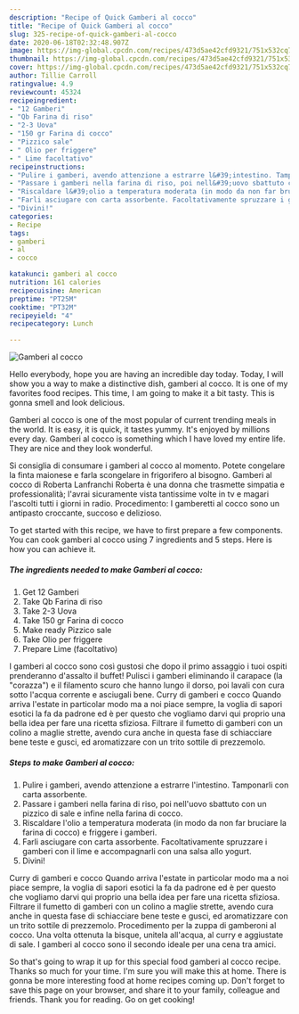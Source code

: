 ```yaml
---
description: "Recipe of Quick Gamberi al cocco"
title: "Recipe of Quick Gamberi al cocco"
slug: 325-recipe-of-quick-gamberi-al-cocco
date: 2020-06-18T02:32:48.907Z
image: https://img-global.cpcdn.com/recipes/473d5ae42cfd9321/751x532cq70/gamberi-al-cocco-recipe-main-photo.jpg
thumbnail: https://img-global.cpcdn.com/recipes/473d5ae42cfd9321/751x532cq70/gamberi-al-cocco-recipe-main-photo.jpg
cover: https://img-global.cpcdn.com/recipes/473d5ae42cfd9321/751x532cq70/gamberi-al-cocco-recipe-main-photo.jpg
author: Tillie Carroll
ratingvalue: 4.9
reviewcount: 45324
recipeingredient:
- "12 Gamberi"
- "Qb Farina di riso"
- "2-3 Uova"
- "150 gr Farina di cocco"
- "Pizzico sale"
- " Olio per friggere"
- " Lime facoltativo"
recipeinstructions:
- "Pulire i gamberi, avendo attenzione a estrarre l&#39;intestino. Tamponarli con carta assorbente."
- "Passare i gamberi nella farina di riso, poi nell&#39;uovo sbattuto con un pizzico di sale e infine nella farina di cocco."
- "Riscaldare l&#39;olio a temperatura moderata (in modo da non far bruciare la farina di cocco) e friggere i gamberi."
- "Farli asciugare con carta assorbente. Facoltativamente spruzzare i gamberi con il lime e accompagnarli con una salsa allo yogurt."
- "Divini!"
categories:
- Recipe
tags:
- gamberi
- al
- cocco

katakunci: gamberi al cocco 
nutrition: 161 calories
recipecuisine: American
preptime: "PT25M"
cooktime: "PT32M"
recipeyield: "4"
recipecategory: Lunch

---
```



![Gamberi al cocco](https://img-global.cpcdn.com/recipes/473d5ae42cfd9321/751x532cq70/gamberi-al-cocco-recipe-main-photo.jpg)

Hello everybody, hope you are having an incredible day today. Today, I will show you a way to make a distinctive dish, gamberi al cocco. It is one of my favorites food recipes. This time, I am going to make it a bit tasty. This is gonna smell and look delicious.

Gamberi al cocco is one of the most popular of current trending meals in the world. It is easy, it is quick, it tastes yummy. It's enjoyed by millions every day. Gamberi al cocco is something which I have loved my entire life. They are nice and they look wonderful.

Si consiglia di consumare i gamberi al cocco al momento. Potete congelare la finta maionese e farla scongelare in frigorifero al bisogno. Gamberi al cocco di Roberta Lanfranchi Roberta è una donna che trasmette simpatia e professionalità; l&#39;avrai sicuramente vista tantissime volte in tv e magari l&#39;ascolti tutti i giorni in radio. Procedimento: I gamberetti al cocco sono un antipasto croccante, succoso e delizioso.


To get started with this recipe, we have to first prepare a few components. You can cook gamberi al cocco using 7 ingredients and 5 steps. Here is how you can achieve it.

<!--inarticleads1-->

##### The ingredients needed to make Gamberi al cocco:

1. Get 12 Gamberi
1. Take Qb Farina di riso
1. Take 2-3 Uova
1. Take 150 gr Farina di cocco
1. Make ready Pizzico sale
1. Take  Olio per friggere
1. Prepare  Lime (facoltativo)


I gamberi al cocco sono così gustosi che dopo il primo assaggio i tuoi ospiti prenderanno d&#39;assalto il buffet! Pulisci i gamberi eliminando il carapace (la &#34;corazza&#34;) e il filamento scuro che hanno lungo il dorso, poi lavali con cura sotto l&#39;acqua corrente e asciugali bene. Curry di gamberi e cocco Quando arriva l&#39;estate in particolar modo ma a noi piace sempre, la voglia di sapori esotici la fa da padrone ed è per questo che vogliamo darvi qui proprio una bella idea per fare una ricetta sfiziosa. Filtrare il fumetto di gamberi con un colino a maglie strette, avendo cura anche in questa fase di schiacciare bene teste e gusci, ed aromatizzare con un trito sottile di prezzemolo. 

<!--inarticleads2-->

##### Steps to make Gamberi al cocco:

1. Pulire i gamberi, avendo attenzione a estrarre l&#39;intestino. Tamponarli con carta assorbente.
1. Passare i gamberi nella farina di riso, poi nell&#39;uovo sbattuto con un pizzico di sale e infine nella farina di cocco.
1. Riscaldare l&#39;olio a temperatura moderata (in modo da non far bruciare la farina di cocco) e friggere i gamberi.
1. Farli asciugare con carta assorbente. Facoltativamente spruzzare i gamberi con il lime e accompagnarli con una salsa allo yogurt.
1. Divini!


Curry di gamberi e cocco Quando arriva l&#39;estate in particolar modo ma a noi piace sempre, la voglia di sapori esotici la fa da padrone ed è per questo che vogliamo darvi qui proprio una bella idea per fare una ricetta sfiziosa. Filtrare il fumetto di gamberi con un colino a maglie strette, avendo cura anche in questa fase di schiacciare bene teste e gusci, ed aromatizzare con un trito sottile di prezzemolo. Procedimento per la zuppa di gamberoni al cocco. Una volta ottenuta la bisque, unitela all&#39;acqua, al curry e aggiustate di sale. I gamberi al cocco sono il secondo ideale per una cena tra amici. 

So that's going to wrap it up for this special food gamberi al cocco recipe. Thanks so much for your time. I'm sure you will make this at home. There is gonna be more interesting food at home recipes coming up. Don't forget to save this page on your browser, and share it to your family, colleague and friends. Thank you for reading. Go on get cooking!
